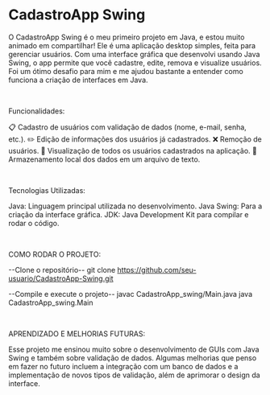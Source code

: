 # CadastroApp Swing

O CadastroApp Swing é o meu primeiro projeto em Java, e estou muito animado em compartilhar! Ele é uma aplicação desktop simples, feita para gerenciar usuários. Com uma interface gráfica que desenvolvi usando Java Swing, o app permite que você cadastre, edite, remova e visualize usuários. Foi um ótimo desafio para mim e me ajudou bastante a entender como funciona a criação de interfaces em Java.

<br>

Funcionalidades:

📋 Cadastro de usuários com validação de dados (nome, e-mail, senha, etc.).
✏️ Edição de informações dos usuários já cadastrados.
❌ Remoção de usuários.
👀 Visualização de todos os usuários cadastrados na aplicação.
💾 Armazenamento local dos dados em um arquivo de texto.

<br>

Tecnologias Utilizadas:

Java: Linguagem principal utilizada no desenvolvimento.
Java Swing: Para a criação da interface gráfica.
JDK: Java Development Kit para compilar e rodar o código.

<br>

COMO RODAR O PROJETO:

--Clone o repositório--
git clone https://github.com/seu-usuario/CadastroApp-Swing.git

--Compile e execute o projeto--
javac CadastroApp_swing/Main.java
java CadastroApp_swing.Main

<br>

APRENDIZADO E MELHORIAS FUTURAS:

Esse projeto me ensinou muito sobre o desenvolvimento de GUIs com Java Swing e também sobre validação de dados. Algumas melhorias que penso em fazer no futuro incluem a integração com um banco de dados e a implementação de novos tipos de validação, além de aprimorar o design da interface.

